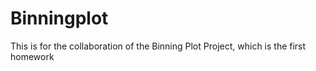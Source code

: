 # Binningplot
This is for the collaboration of the Binning Plot Project, which is the first homework
